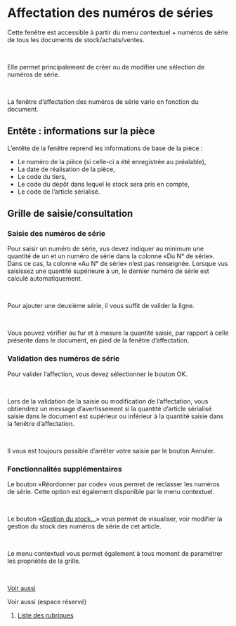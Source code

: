 # Affectation des numéros de séries



Cette fenêtre est accessible à partir du menu contextuel + numéros de 
 série de tous les documents de stock/achats/ventes.


 


Elle permet principalement de créer ou de modifier une sélection de 
 numéros de série.


 


La fenêtre d’affectation des numéros de série varie en fonction du document.


## Entête : informations sur la pièce


L’entête de la fenêtre reprend les informations de base de la pièce 
 :


* Le numéro de la 
 pièce (si celle-ci a été enregistrée au préalable),
* La date de réalisation 
 de la pièce,
* Le code du tiers,
* Le code du dépôt 
 dans lequel le stock sera pris en compte,
* Le code de l’article 
 sérialisé.


## Grille de saisie/consultation


### Saisie des numéros de série


Pour saisir un numéro de série, vus devez indiquer 
 au minimum une quantité de un et un numéro de série dans la colonne «Du 
 N° de série». Dans ce cas, la colonne «Au N° de série» n’est pas renseignée. 
 Lorsque vus saisissez une quantité supérieure à un, le dernier numéro 
 de série est calculé automatiquement.


 


Pour ajouter une deuxième série, il vous suffit de valider la ligne.


 


Vous pouvez vérifier au fur et à mesure la quantité saisie, par rapport 
 à celle présente dans le document, en pied de la fenêtre d’affectation.


### Validation des numéros de série


Pour valider l’affection, vous devez sélectionner le bouton OK.


 


Lors de la validation de la saisie ou modification de l’affectation, 
 vous obtiendrez un message d’avertissement si la quantité d’article sérialisé 
 saisie dans le document est supérieur ou inférieur à la quantité saisie 
 dans la fenêtre d’affectation.


 


Il vous est toujours possible d’arrêter votre saisie par le bouton Annuler.


### Fonctionnalités supplémentaires


Le bouton «Réordonner par code» vous permet de reclasser les numéros 
 de série. Cette option est également disponible par le menu contextuel.


 


Le bouton «[Gestion du stock…](../3/StockNumerosSeries.md)» 
 vous permet de visualiser, voir modifier la gestion du stock des numéros 
 de série de cet article.


 


Le menu contextuel vous permet également à tous moment de paramétrer 
 les propriétés de la grille.


 


[Voir aussi](javascript:RelatedTopic0.Click())


Voir aussi (espace réservé)
 

1. [Liste des rubriques](#)



